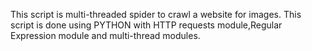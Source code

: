 
This script is multi-threaded spider to crawl a website for images.
This script is done using PYTHON with HTTP requests module,Regular Expression module and multi-thread modules.
  

